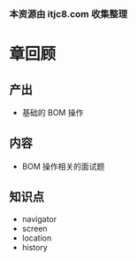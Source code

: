 ### 本资源由 itjc8.com 收集整理
# 章回顾

## 产出

- 基础的 BOM 操作

## 内容

- BOM 操作相关的面试题 

## 知识点

- navigator
- screen
- location
- history
